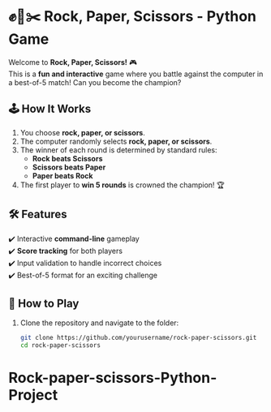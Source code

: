 # ✊📄✂️ Rock, Paper, Scissors - Python Game  

Welcome to **Rock, Paper, Scissors!** 🎮  
This is a **fun and interactive** game where you battle against the computer in a best-of-5 match! Can you become the champion?  

## 🕹️ How It Works  
1. You choose **rock, paper, or scissors**.  
2. The computer randomly selects **rock, paper, or scissors**.  
3. The winner of each round is determined by standard rules:  
   - **Rock beats Scissors**  
   - **Scissors beats Paper**  
   - **Paper beats Rock**  
4. The first player to **win 5 rounds** is crowned the champion! 🏆  

## 🛠 Features  
✔️ Interactive **command-line** gameplay  
✔️ **Score tracking** for both players  
✔️ Input validation to handle incorrect choices  
✔️ Best-of-5 format for an exciting challenge  

## 🚀 How to Play  
1. Clone the repository and navigate to the folder:  
   ```sh
   git clone https://github.com/yourusername/rock-paper-scissors.git
   cd rock-paper-scissors
# Rock-paper-scissors-Python-Project